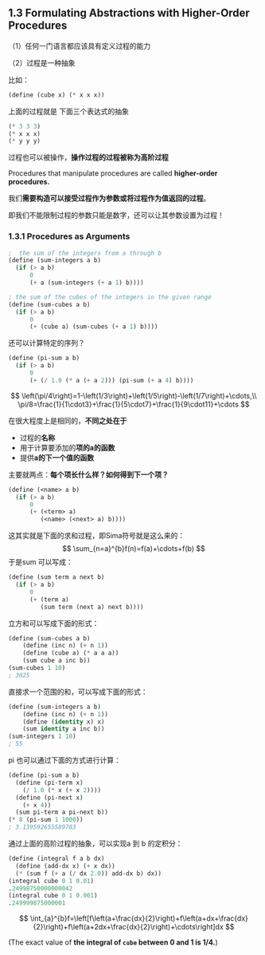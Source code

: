 ## 1.3 Formulating Abstractions with Higher-Order Procedures



（1）任何一门语言都应该具有定义过程的能力

（2）过程是一种抽象

比如：

```lisp
(define (cube x) (* x x x))
```

上面的过程就是 下面三个表达式的抽象

```lisp
(* 3 3 3)
(* x x x)
(* y y y) 
```



过程也可以被操作，**操作过程的过程被称为高阶过程**

Procedures that manipulate procedures are called **higher-order procedures.**

我们**需要构造可以接受过程作为参数或将过程作为值返回的过程**。

即我们不能限制过程的参数只能是数字，还可以让其参数设置为过程！

### 1.3.1 Procedures as Arguments

```lisp
;  the sum of the integers from a through b
(define (sum-integers a b)
  (if (> a b)
      0
      (+ a (sum-integers (+ a 1) b))))

; the sum of the cubes of the integers in the given range
(define (sum-cubes a b)
  (if (> a b)
      0
      (+ (cube a) (sum-cubes (+ a 1) b))))
```

还可以计算特定的序列？

```lisp
(define (pi-sum a b)
  (if (> a b)
      0
      (+ (/ 1.0 (* a (+ a 2))) (pi-sum (+ a 4) b))))
```

$$
\left(\pi/4\right)=1-\left(1/3\right)+\left(1/5\right)-\left(1/7\right)+\cdots,\\
\pi/8=\frac{1}{1\cdot3}+\frac{1}{5\cdot7}+\frac{1}{9\cdot11}+\cdots
$$

在很大程度上是相同的，**不同之处在于**

- 过程的**名称**
- 用于计算要添加的**项的a的函数**
- 提供**a的下一个值的函数**

主要就两点：**每个项长什么样？如何得到下一个项？**

```lisp
(define (<name> a b)
  (if (> a b)
      0
      (+ (<term> a)
         (<name> (<next> a) b))))
```

这其实就是下面的求和过程，即Sima符号就是这么来的：
$$
\sum_{n=a}^{b}f(n)=f(a)+\cdots+f(b)
$$
于是sum 可以写成：

```lisp
(define (sum term a next b)
  (if (> a b)
      0
      (+ (term a)
         (sum term (next a) next b))))
```

立方和可以写成下面的形式：

```lisp
(define (sum-cubes a b)
	(define (inc n) (+ n 1))
	(define (cube a) (* a a a))
    (sum cube a inc b))
(sum-cubes 1 10)
; 3025
```

直接求一个范围的和，可以写成下面的形式：

```lisp
(define (sum-integers a b)
    (define (inc n) (+ n 1))
    (define (identity x) x)
    (sum identity a inc b))
(sum-integers 1 10)
; 55
```

pi 也可以通过下面的方式进行计算：

```lisp
(define (pi-sum a b)
  (define (pi-term x)
    (/ 1.0 (* x (+ x 2))))
  (define (pi-next x)
    (+ x 4))
  (sum pi-term a pi-next b))
(* 8 (pi-sum 1 1000))
; 3.139592655589783
```

通过上面的高阶过程的抽象，可以实现a 到 b 的定积分：

```lisp
(define (integral f a b dx)
  (define (add-dx x) (+ x dx))
  (* (sum f (+ a (/ dx 2.0)) add-dx b) dx))
(integral cube 0 1 0.01)
.24998750000000042
(integral cube 0 1 0.001)
.249999875000001
```

$$
\int_{a}^{b}f=\left[f\left(a+\frac{dx}{2}\right)+f\left(a+dx+\frac{dx}{2}\right)+f\left(a+2dx+\frac{dx}{2}\right)+\cdots\right]dx
$$

(The exact value of **the integral of `cube` between 0 and 1 is 1/4.**)






